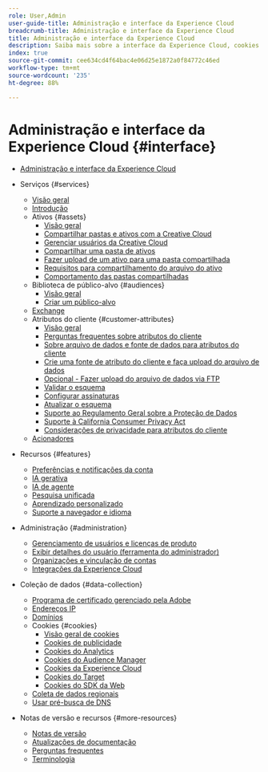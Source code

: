 ```yaml
---
role: User,Admin
user-guide-title: Administração e interface da Experience Cloud
breadcrumb-title: Administração e interface da Experience Cloud
title: Administração e interface da Experience Cloud
description: Saiba mais sobre a interface da Experience Cloud, cookies e preferências de conta. Gerenciar produtos e configurar o serviço Pessoas, incluindo Atributos do cliente e Biblioteca de público-alvo. Compartilhar ativos da Experience Cloud.
index: true
source-git-commit: cee634cd4f64bac4e06d25e1872a0f84772c46ed
workflow-type: tm+mt
source-wordcount: '235'
ht-degree: 88%

---
```



# Administração e interface da Experience Cloud {#interface}

+ [Administração e interface da Experience Cloud](experience-cloud.md)

+ Serviços {#services}
   + [Visão geral](services/overview.md)
   + [Introdução](services/getting-started.md)
   + Ativos {#assets}
      + [Visão geral](services/assets/experience-cloud-assets.md)
      + [Compartilhar pastas e ativos com a Creative Cloud](services/assets/creative-cloud.md)
      + [Gerenciar usuários da Creative Cloud](services/assets/manage-cc-users.md)
      + [Compartilhar uma pasta de ativos](services/assets/share.md)
      + [Fazer upload de um ativo para uma pasta compartilhada](services/assets/upload.md)
      + [Requisitos para compartilhamento do arquivo do ativo](services/assets/file-reqs.md)
      + [Comportamento das pastas compartilhadas](services/assets/behavior.md)
   + Biblioteca de público-alvo {#audiences}
      + [Visão geral](services/audiences/overview.md)
      + [Criar um público-alvo](services/audiences/create.md)
   + [Exchange](services/exchange.md)
   + Atributos do cliente {#customer-attributes}
      + [Visão geral](services/customer-attributes/attributes.md)
      + [Perguntas frequentes sobre atributos do cliente](services/customer-attributes/faq-crs.md)
      + [Sobre arquivo de dados e fonte de dados para atributos do cliente](services/customer-attributes/crs-data-file.md)
      + [Crie uma fonte de atributo do cliente e faça upload do arquivo de dados](services/customer-attributes/t-crs-usecase.md)
      + [Opcional - Fazer upload do arquivo de dados via FTP](services/customer-attributes/t-upload-attributes-ftp.md)
      + [Validar o esquema](services/customer-attributes/validate-schema.md)
      + [Configurar assinaturas](services/customer-attributes/subscription.md)
      + [Atualizar o esquema](services/customer-attributes/t-update-schema.md)
      + [Suporte ao Regulamento Geral sobre a Proteção de Dados](services/customer-attributes/gdpr.md)
      + [Suporte à California Consumer Privacy Act](services/customer-attributes/ccpa.md)
      + [Considerações de privacidade para atributos do cliente](services/customer-attributes/privacy-mac.md)
   + [Acionadores](services/triggers.md)

+ Recursos {#features}
   + [Preferências e notificações da conta](features/account-preferences.md)
   + [IA gerativa](features/generative-ai.md)
   + [IA de agente](features/agentic-ai.md)
   + [Pesquisa unificada](features/search.md)
   + [Aprendizado personalizado](features/personalized-learning.md)
   + [Suporte a navegador e idioma](browser-language.md)

+ Administração {#administration}
   + [Gerenciamento de usuários e licenças de produto](administration/admin-console.md)
   + [Exibir detalhes do usuário (ferramenta do administrador)](administration/admin-tool-experience-cloud.md)
   + [Organizações e vinculação de contas](administration/organizations.md)
   + [Integrações da Experience Cloud](administration/integrations.md)

+ Coleção de dados {#data-collection}
   + [Programa de certificado gerenciado pela Adobe](data-collection/adobe-managed-cert.md)
   + [Endereços IP](data-collection/ip-addresses.md)
   + [Domínios](data-collection/domains.md)
   + Cookies {#cookies}
      + [Visão geral de cookies](data-collection/cookies/overview.md)
      + [Cookies de publicidade](data-collection/cookies/advertising.md)
      + [Cookies do Analytics](data-collection/cookies/analytics.md)
      + [Cookies do Audience Manager](data-collection/cookies/audience-manager.md)
      + [Cookies da Experience Cloud ](data-collection/cookies/experience-cloud.md)
      + [Cookies do Target](data-collection/cookies/target.md)
      + [Cookies do SDK da Web](data-collection/cookies/web-sdk.md)
   + [Coleta de dados regionais](data-collection/rdc.md)
   + [Usar pré-busca de DNS](data-collection/dns-prefetch.md)

+ Notas de versão e recursos {#more-resources}
   + [Notas de versão](more-resources/release-notes.md)
   + [Atualizações de documentação](more-resources/doc-updates.md)
   + [Perguntas frequentes](more-resources/faq.md)
   + [Terminologia](more-resources/terms.md)

